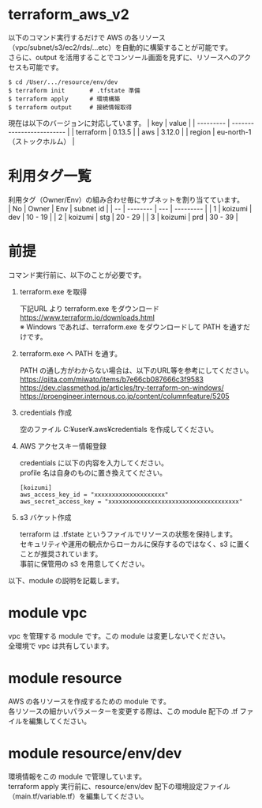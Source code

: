 # terraform_aws_v2
以下のコマンド実行するだけで AWS の各リソース（vpc/subnet/s3/ec2/rds/...etc）を自動的に構築することが可能です。<br>
さらに、output を活用することでコンソール画面を見ずに、リソースへのアクセスも可能です。
```
$ cd /User/.../resource/env/dev
$ terraform init       # .tfstate 準備
$ terraform apply      # 環境構築
$ terraform output     # 接続情報取得
```
現在は以下のバージョンに対応しています。
| key       | value                     |
| --------- | ------------------------- |
| terraform | 0.13.5                    |
| aws       | 3.12.0                    |
| region    | eu-north-1（ストックホルム） |

# 利用タグ一覧
利用タグ（Owner/Env）の組み合わせ毎にサブネットを割り当てています。<br>
| No | Owner    | Env | subnet id |
| -- | -------- | --- | --------- |
| 1  | koizumi  | dev | 10 - 19   |
| 2  | koizumi  | stg | 20 - 29   |
| 3  | koizumi  | prd | 30 - 39   |

# 前提
コマンド実行前に、以下のことが必要です。
1. terraform.exe を取得

    下記URL より terraform.exe をダウンロード<br>
    https://www.terraform.io/downloads.html<br>
    ※ Windows であれば、terraform.exe をダウンロードして PATH を通すだけです。

2. terraform.exe へ PATH を通す。

    PATH の通し方がわからない場合は、以下のURL等を参考にしてください。<br>
    https://qiita.com/miwato/items/b7e66cb087666c3f9583<br>
    https://dev.classmethod.jp/articles/try-terraform-on-windows/<br>
    https://proengineer.internous.co.jp/content/columnfeature/5205

3. credentials 作成

    空のファイル C:¥user¥.aws¥credentials を作成してください。

4. AWS アクセスキー情報登録

    credentials に以下の内容を入力してください。<br>
    profile 名は自身のものに置き換えてください。
    ```
    [koizumi]
    aws_access_key_id = "xxxxxxxxxxxxxxxxxxxx"
    aws_secret_access_key = "xxxxxxxxxxxxxxxxxxxxxxxxxxxxxxxxxxxxx"
    ```

5. s3 バケット作成

    terraform は .tfstate というファイルでリソースの状態を保持します。<br>
    セキュリティや運用の観点からローカルに保存するのではなく、s3 に置くことが推奨されています。<br>
    事前に保管用の s3 を用意してください。

以下、module の説明を記載します。

# module vpc
vpc を管理する module です。この module は変更しないでください。<br>
全環境で vpc は共有しています。

# module resource
AWS の各リソースを作成するための module です。<br>
各リソースの細かいパラメーターを変更する際は、この module 配下の .tf ファイルを編集してください。

# module resource/env/dev
環境情報をこの module で管理しています。<br>
terraform apply 実行前に、resource/env/dev 配下の環境設定ファイル（main.tf/variable.tf）を編集してください。

